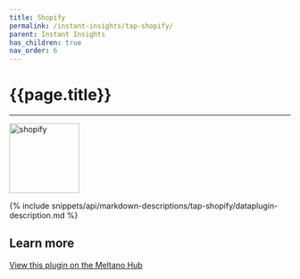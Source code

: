 ```yaml
---
title: Shopify
permalink: /instant-insights/tap-shopify/
parent: Instant Insights
has_children: true
nav_order: 6
---
```


# {{page.title}}

---

<img src="{{site.baseurl}}/assets/data_source_images/tap-shopify.png" width="125" alt="shopify">

{% include snippets/api/markdown-descriptions/tap-shopify/dataplugin-description.md %}

## Learn more

[View this plugin on the Meltano Hub](https://hub.meltano.com/extractors/tap-shopify)
